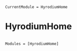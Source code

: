 ```@meta
CurrentModule = HyrodiumHome
```

# HyrodiumHome

```@index
```

```@autodocs
Modules = [HyrodiumHome]
```
